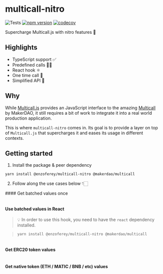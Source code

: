 # multicall-nitro

![Tests](https://github.com/enzoferey/multicall-nitro/actions/workflows/test.yml/badge.svg)
[![npm version](https://badge.fury.io/js/@enzoferey%2Fmulticall-nitro.svg)](https://badge.fury.io/js/@enzoferey%2Fmulticall-nitro)
[![codecov](https://codecov.io/gh/enzoferey/multicall-nitro/branch/main/graph/badge.svg?token=8KLY137H6P)](https://codecov.io/gh/enzoferey/multicall-nitro)

Supercharge Multicall.js with nitro features 💨

## Highlights

- TypeScript support ✅
- Predefined calls ✍🏻
- React hook ⚛️
- One time call 🎯
- Simplified API 💪

## Why

While [Multicall.js](https://github.com/makerdao/multicall.js) provides an JavaScript interface to the amazing [Multicall](https://github.com/makerdao/multicall) by MakerDAO, it still requires a bit of work to integrate it into a real world production application.

This is where `multicall-nitro` comes in. Its goal is to provide a layer on top of `Multicall.js` that supercharges it and eases its usage in different contexts.

## Getting started

1. Install the package & peer dependency

```sh
yarn install @enzoferey/multicall-nitro @makerdao/multicall
```

2. Follow along the use cases below 👇🏻

#### Get batched values once

```ts

```

#### Use batched values in React

> 💡 In order to use this hook, you need to have the `react` dependency installed.

> ```sh
> yarn install @enzoferey/multicall-nitro @makerdao/multicall
> ```

```ts

```

#### Get ERC20 token values

```ts

```

#### Get native token (ETH / MATIC / BNB / etc) values

```ts

```
